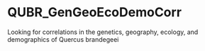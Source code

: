 # QUBR_GenGeoEcoDemoCorr
 Looking for correlations in the genetics, geography, ecology, and demographics of Quercus brandegeei
